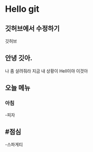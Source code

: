 # Hello git

## 깃허브에서 수정하기
깃허브

## 안녕 깃아.
나 좀 살려줘라
지금 내 상황이 Hell이야 이것아

## 오늘 메뉴 
### 아침
-피자
## #점심
-스파게티



